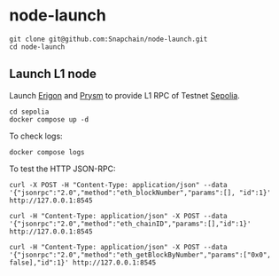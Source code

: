# node-launch

```
git clone git@github.com:Snapchain/node-launch.git
cd node-launch
```

## Launch L1 node

Launch [Erigon](https://github.com/ledgerwatch/erigon) and [Prysm](https://github.com/prysmaticlabs/prysm) to provide L1 RPC of Testnet [Sepolia](https://sepolia.etherscan.io/).

```
cd sepolia
docker compose up -d
```

To check logs:

```
docker compose logs
```

To test the HTTP JSON-RPC:

```
curl -X POST -H "Content-Type: application/json" --data '{"jsonrpc":"2.0","method":"eth_blockNumber","params":[], "id":1}' http://127.0.0.1:8545
```

```
curl -H "Content-Type: application/json" -X POST --data '{"jsonrpc":"2.0","method":"eth_chainID","params":[],"id":1}' http://127.0.0.1:8545
```

```
curl -H "Content-Type: application/json" -X POST --data '{"jsonrpc":"2.0","method":"eth_getBlockByNumber","params":["0x0", false],"id":1}' http://127.0.0.1:8545
```